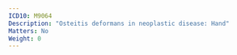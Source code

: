 ```yaml
---
ICD10: M9064
Description: "Osteitis deformans in neoplastic disease: Hand"
Matters: No
Weight: 0
---
```


